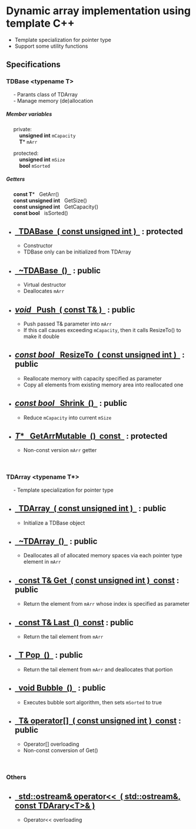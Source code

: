 # Dynamic array implementation using template C++
- Template specialization for pointer type 
- Support some utility functions

## Specifications
### TDBase \<typename T\>
&nbsp;&nbsp;&nbsp;&nbsp; - Parants class of TDArray </br>
&nbsp;&nbsp;&nbsp;&nbsp; - Manage memory (de)allocation </br>

##### Member variables
&nbsp;&nbsp;&nbsp;&nbsp; private: </br>
&nbsp;&nbsp;&nbsp;&nbsp;&nbsp;&nbsp;&nbsp;&nbsp; **unsigned int** `mCapacity` </br>
&nbsp;&nbsp;&nbsp;&nbsp;&nbsp;&nbsp;&nbsp;&nbsp; **T*** `mArr`</br>

&nbsp;&nbsp;&nbsp;&nbsp; protected: </br>
&nbsp;&nbsp;&nbsp;&nbsp;&nbsp;&nbsp;&nbsp;&nbsp; **unsigned int** `mSize` </br>
&nbsp;&nbsp;&nbsp;&nbsp;&nbsp;&nbsp;&nbsp;&nbsp; **bool** `mSorted` </br>

##### Getters
&nbsp;&nbsp;&nbsp;&nbsp; **const T*** &nbsp; GetArr()</br>
&nbsp;&nbsp;&nbsp;&nbsp; **const unsigned int** &nbsp; GetSize()</br>
&nbsp;&nbsp;&nbsp;&nbsp; **const unsigned int** &nbsp; GetCapacity()</br>
&nbsp;&nbsp;&nbsp;&nbsp; **const bool** &nbsp; isSorted()</br>

* [&nbsp;&nbsp;TDABase &nbsp;( **const unsigned int** ) &nbsp;](https://github.com/Sessho-maru/TDArray/blob/master/TDABase.h#L60-L65) : protected
    -
    - Constructor
    - TDBase only can be initialized from TDArray
* [&nbsp;&nbsp;~TDABase &nbsp;() &nbsp;](https://github.com/Sessho-maru/TDArray/blob/master/TDABase.h#L8-L11) : public
    -
    - Virtual destructor
    - Deallocates `mArr`
* [*void* &nbsp;&nbsp;Push &nbsp;( **const T&** ) &nbsp;](https://github.com/Sessho-maru/TDArray/blob/master/TDABase.h#L13-L22) : public
    -
    - Push passed T& parameter into `mArr`
    - If this call causes exceeding `mCapacity`, then it calls ResizeTo() to make it double
* [*const bool* &nbsp;&nbsp;ResizeTo &nbsp;( **const unsigned int** ) &nbsp;](https://github.com/Sessho-maru/TDArray/blob/master/TDABase.h#L32-L43) : public
    -
    - Reallocate memory with capacity specified as parameter
    - Copy all elements from existing memory area into reallocated one
* [*const bool* &nbsp;&nbsp;Shrink &nbsp;() &nbsp;](https://github.com/Sessho-maru/TDArray/blob/master/TDABase.h#L45-L52) : public
    -
    - Reduce `mCapacity` into current `mSize`
* [*T** &nbsp;&nbsp;GetArrMutable &nbsp;() &nbsp;const &nbsp;](https://github.com/Sessho-maru/TDArray/blob/master/TDABase.h#L67) : protected
    -
    - Non-const version `mArr` getter
    
</br>

### TDArray <typename T*>
&nbsp;&nbsp;&nbsp;&nbsp; - Template specialization for pointer type </br>

* [&nbsp;&nbsp;TDArray &nbsp;( **const unsigned int** ) &nbsp;](https://github.com/Sessho-maru/TDArray/blob/master/TDArray.h#L78-L80) : public
    -
    - Initialize a TDBase object
* [&nbsp;&nbsp;~TDArray &nbsp;() &nbsp;](https://github.com/Sessho-maru/TDArray/blob/master/TDArray.h#L82-L89) : public
    -   
    - Deallocates all of allocated memory spaces via each pointer type element in `mArr`
* [&nbsp;&nbsp;const T& Get &nbsp;( **const unsigned int** ) &nbsp;const](https://github.com/Sessho-maru/TDArray/blob/master/TDArray.h#L96-L99) : public
    -   
    - Return the element from `mArr` whose index is specified as parameter
* [&nbsp;&nbsp;const T& Last &nbsp;() &nbsp;const](https://github.com/Sessho-maru/TDArray/blob/master/TDArray.h#L101-L104) : public
    -   
    - Return the tail element from `mArr`
* [&nbsp;&nbsp;T Pop &nbsp;() &nbsp;](https://github.com/Sessho-maru/TDArray/blob/master/TDArray.h#L106-L112) : public
    -   
    - Return the tail element from `mArr` and deallocates that portion
* [&nbsp;&nbsp;void Bubble &nbsp;() &nbsp;](https://github.com/Sessho-maru/TDArray/blob/master/TDArray.h#L114-L133) : public
    -   
    - Executes bubble sort algorithm, then sets `mSorted` to true
* [&nbsp;&nbsp;T& operator\[\] &nbsp;( **const unsigned int** ) &nbsp;const](https://github.com/Sessho-maru/TDArray/blob/master/TDArray.h#L91-L94) : public
    -
    - Operator[] overloading
    - Non-const conversion of Get()
</br>
    
### Others
* [&nbsp;&nbsp;std::ostream& operator\<\< &nbsp;( **std::ostream&, const TDArary\<T\>&** )](https://github.com/Sessho-maru/TDArray/blob/master/TDArray.h#L149-L167)
    -   
    - Operator<< overloading
